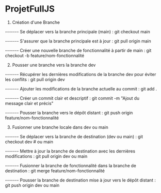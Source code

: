 # ProjetFullJS



1. Création d'une Branche

------- Se déplacer vers la branche principale (main) :
git checkout main

------- S'assurer que la branche principale est à jour :
git pull origin main


------- Créer une nouvelle branche de fonctionnalité à partir de main :
git checkout -b feature/nom-fonctionnalité


2. Pousser une branche vers la branche dev

------- Récupérer les dernières modifications de la branche dev pour éviter les conflits :
git pull origin dev

------- Ajouter les modifications de la branche actuelle au commit :
git add .

------- Créer un commit clair et descriptif :
git commit -m "Ajout du message clair et précis"

------- Pousser la branche vers le dépôt distant :
git push origin feature/nom-fonctionnalité


3. Fusionner une branche locale dans dev ou main

------- Se déplacer vers la branche de destination (dev ou main) :
git checkout dev  # ou main

------- Mettre à jour la branche de destination avec les dernières modifications :
git pull origin dev  ou main

------- Fusionner la branche de fonctionnalité dans la branche de destination :
git merge feature/nom-fonctionnalité

------- Pousser la branche de destination mise à jour vers le dépôt distant :
git push origin dev  ou main

